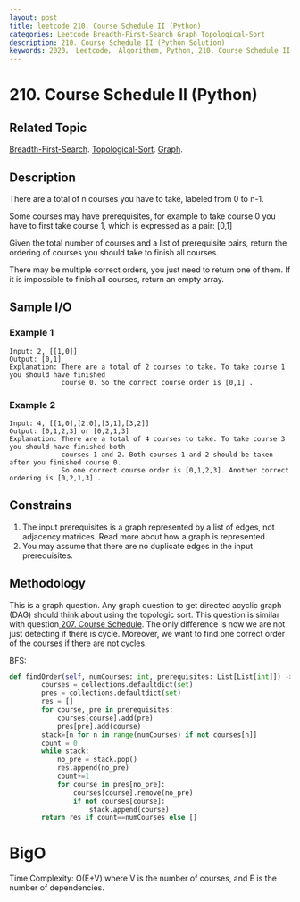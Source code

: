 ```yaml
---
layout: post
title: leetcode 210. Course Schedule II (Python)
categories: Leetcode Breadth-First-Search Graph Topological-Sort
description: 210. Course Schedule II (Python Solution)
keywords: 2020， Leetcode， Algorithem, Python, 210. Course Schedule II, zhenyu, Breadth-First-Search, Graph, Topological-Sort
---
```


# 210. Course Schedule II (Python)

## Related Topic
<a href="/categories/#Breadth-First-Search" target="_blank"> Breadth-First-Search</a>.
<a href="/categories/#Topological-Sort" target="_blank"> Topological-Sort</a>.
<a href="/categories/#Graph" target="_blank"> Graph</a>.

## Description
There are a total of n courses you have to take, labeled from 0 to n-1.

Some courses may have prerequisites, for example to take course 0 you have to first take course 1, which is expressed as a pair: [0,1]

Given the total number of courses and a list of prerequisite pairs, return the ordering of courses you should take to finish all courses.

There may be multiple correct orders, you just need to return one of them. If it is impossible to finish all courses, return an empty array.

## Sample I/O

### Example 1

```
Input: 2, [[1,0]] 
Output: [0,1]
Explanation: There are a total of 2 courses to take. To take course 1 you should have finished   
             course 0. So the correct course order is [0,1] .
```

### Example 2

```
Input: 4, [[1,0],[2,0],[3,1],[3,2]]
Output: [0,1,2,3] or [0,2,1,3]
Explanation: There are a total of 4 courses to take. To take course 3 you should have finished both     
             courses 1 and 2. Both courses 1 and 2 should be taken after you finished course 0. 
             So one correct course order is [0,1,2,3]. Another correct ordering is [0,2,1,3] .
```

## Constrains
1. The input prerequisites is a graph represented by a list of edges, not adjacency matrices. Read more about how a graph is represented.
2. You may assume that there are no duplicate edges in the input prerequisites.

## Methodology
This is a graph question. Any graph question to get directed acyclic graph (DAG) should think about using the topologic sort. This question is similar with question<a href="/2020/07/24/lc207/" target="_blank"> 207. Course Schedule</a>. The only difference is now we are not just detecting if there is cycle. Moreover, we want to find one correct order of the courses if there are not cycles.


BFS:

``` python
def findOrder(self, numCourses: int, prerequisites: List[List[int]]) -> List[int]:
        courses = collections.defaultdict(set)
        pres = collections.defaultdict(set)
        res = []
        for course, pre in prerequisites:
            courses[course].add(pre)
            pres[pre].add(course)
        stack=[n for n in range(numCourses) if not courses[n]]
        count = 0
        while stack:
            no_pre = stack.pop()
            res.append(no_pre)
            count+=1
            for course in pres[no_pre]:
                courses[course].remove(no_pre)
                if not courses[course]:
                    stack.append(course)
        return res if count==numCourses else []
```

# BigO
Time Complexity: O(E+V) where V is the number of courses, and E is the number of dependencies.
